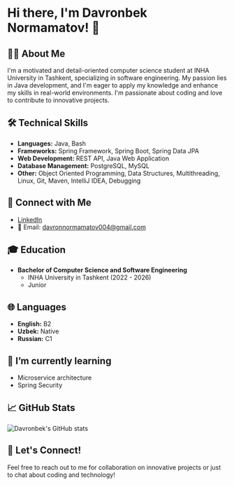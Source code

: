 # Hi there, I'm Davronbek Normamatov! 👋

## 👨‍💻 About Me
I'm a motivated and detail-oriented computer science student at INHA University in Tashkent, specializing in software engineering. My passion lies in Java development, and I'm eager to apply my knowledge and enhance my skills in real-world environments. I'm passionate about coding and love to contribute to innovative projects.

## 🛠️ Technical Skills
- **Languages:** Java, Bash
- **Frameworks:** Spring Framework, Spring Boot, Spring Data JPA
- **Web Development:** REST API, Java Web Application
- **Database Management:** PostgreSQL, MySQL
- **Other:** Object Oriented Programming, Data Structures, Multithreading, Linux, Git, Maven, IntelliJ IDEA, Debugging

## 🔗 Connect with Me
- [LinkedIn](https://www.linkedin.com/in/davron-normamatov-853b001a6)
- 📧 Email: [davronnormamatov004@gmail.com](mailto:davronnormamatov004@gmail.com)
  

## 🎓 Education
- **Bachelor of Computer Science and Software Engineering**
  - INHA University in Tashkent (2022 - 2026)
  - Junior

## 🌐 Languages
- **English:** B2
- **Uzbek:** Native
- **Russian:** C1

## 🌱 I’m currently learning
- Microservice architecture
- Spring Security

## 📈 GitHub Stats
![Davronbek's GitHub stats](https://github-readme-stats.vercel.app/api?username=Dav0407&show_icons=true&theme=radical)

## 💬 Let's Connect!
Feel free to reach out to me for collaboration on innovative projects or just to chat about coding and technology!
